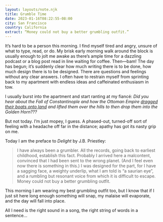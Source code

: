 ```yaml
---
layout: layouts/note.njk
title: Grumble Time
date: 2023-01-16T08:22:55-08:00
city: San Francisco
country: California
extract: “Money could not buy a better grumbling outfit.”
---
```


It’s hard to be a person this morning. I find myself tired and angry, unsure of what to type, read, or do. My brisk early morning walk around the block is usually enough to jolt me awake as there’s ample time for a dazzling podcast or a blog post read in line waiting for coffee. Then—bam! The day has begun; it’s suddenly clear how much writing there is to be done, how much design there is to be designed. There are questions and feelings without any clear answers. I often have to restrain myself from sprinting back to my apartment with endless ideas and caffeinated enthusiasm in tow.

I usually burst into the apartment and start ranting at my fiancé: _Did you hear about the Fall of Constantinople and how the Ottoman Empire [dragged their boats onto land](https://www.flickr.com/photos/distan/5023033060) and lifted them over the hills to then drop them into the Golden Horn???_

But not today. I’m just mopey, I guess. A phased-out, turned-off sort of feeling with a headache off far in the distance; apathy has got its nasty grip on me.

Today I am the preface to _Delight_ by J.B. Priestley:

> I have always been a grumbler. All the records, going back to earliest childhood, establish this fact. Probably I arrived here a malcontent, convinced that I had been sent to the wrong planet. (And I feel even now there is something in this.) I was designed for the part, for I have a sagging face, a weighty underlip, what I am told is “a saurian eye”, and a rumbling but resonant voice from which it is difficult to escape. Money could not buy a better grumbling outfit.

This morning I am wearing my best grumbling outfit too, but I know that if I just sit here long enough something will snap, my malaise will evaporate, and the day will fall into place.

All I need is the right sound in a song, the right string of words in a sentence...
